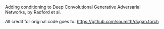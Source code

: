 Adding conditioning to Deep Convolutional Generative Adversarial Networks, by Radford et al. 

All credit for original code goes to:  https://github.com/soumith/dcgan.torch

